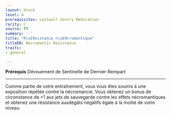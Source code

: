 ```yaml
---
layout: block
level: 4
prerequisites: Lastwall Sentry Dedication
rarity: C
source: ??
summary: '-'
title: "R\xE9sistance n\xE9cromantique"
titleEN: Necromantic Resistance
traits:
- general

---
```


<p><span id="ctl00_MainContent_DetailedOutput"><strong>Prérequis</strong> Dévouement de Sentinelle de Dernier-Rempart<br></span></p>
<hr>
<p>Comme partie de votre entraînement, vous vous êtes soumis à une exposition répétée contre la nécromancie. Vous obtenez un bonus de circonstance de +1 aux jets de sauvegarde contre les effets nécromantiques et obtenez une résistance auxdégâts négatifs égale à la moitié de votre niveau.&nbsp;</p>